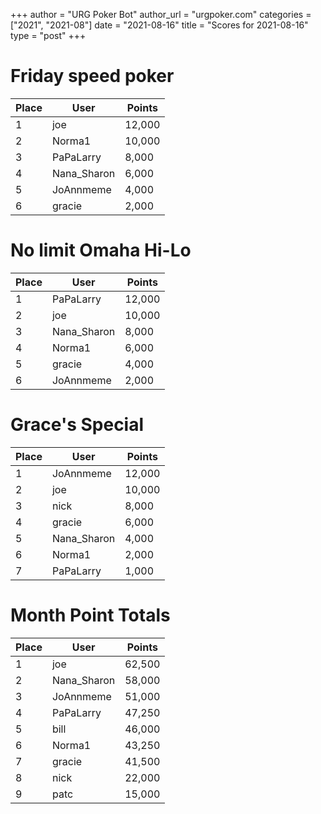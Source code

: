 +++
author = "URG Poker Bot"
author_url = "urgpoker.com"
categories = ["2021", "2021-08"]
date = "2021-08-16"
title = "Scores for 2021-08-16"
type = "post"
+++
# Friday speed poker

| Place | User | Points |
|-------|------|--------|
| 1 | joe | 12,000 |
| 2 | Norma1 | 10,000 |
| 3 | PaPaLarry | 8,000 |
| 4 | Nana_Sharon | 6,000 |
| 5 | JoAnnmeme | 4,000 |
| 6 | gracie | 2,000 |

# No limit Omaha Hi-Lo

| Place | User | Points |
|-------|------|--------|
| 1 | PaPaLarry | 12,000 |
| 2 | joe | 10,000 |
| 3 | Nana_Sharon | 8,000 |
| 4 | Norma1 | 6,000 |
| 5 | gracie | 4,000 |
| 6 | JoAnnmeme | 2,000 |

# Grace's Special

| Place | User | Points |
|-------|------|--------|
| 1 | JoAnnmeme | 12,000 |
| 2 | joe | 10,000 |
| 3 | nick | 8,000 |
| 4 | gracie | 6,000 |
| 5 | Nana_Sharon | 4,000 |
| 6 | Norma1 | 2,000 |
| 7 | PaPaLarry | 1,000 |

# Month Point Totals

| Place | User | Points |
|-------|------|--------|
| 1 | joe | 62,500 |
| 2 | Nana_Sharon | 58,000 |
| 3 | JoAnnmeme | 51,000 |
| 4 | PaPaLarry | 47,250 |
| 5 | bill | 46,000 |
| 6 | Norma1 | 43,250 |
| 7 | gracie | 41,500 |
| 8 | nick | 22,000 |
| 9 | patc | 15,000 |
